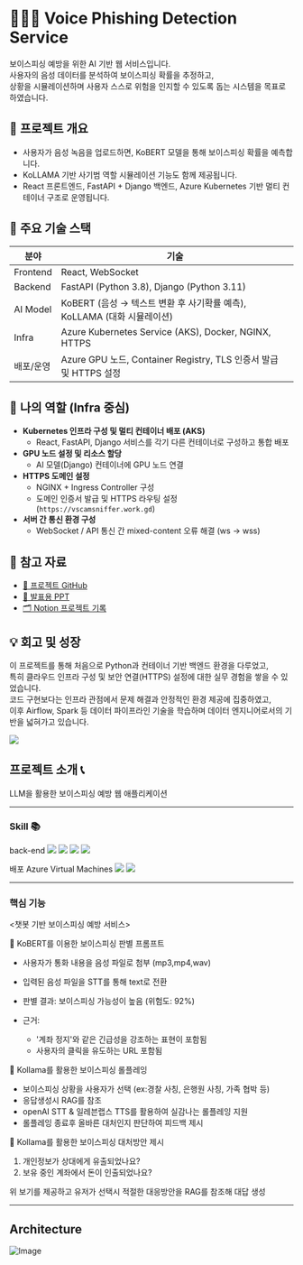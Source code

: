 # 👮🏻‍♀️ Voice Phishing Detection Service

보이스피싱 예방을 위한 AI 기반 웹 서비스입니다.  
사용자의 음성 데이터를 분석하여 보이스피싱 확률을 추정하고,  
상황을 시뮬레이션하며 사용자 스스로 위험을 인지할 수 있도록 돕는 시스템을 목표로 하였습니다.

## 🔧 프로젝트 개요
- 사용자가 음성 녹음을 업로드하면, KoBERT 모델을 통해 보이스피싱 확률을 예측합니다.
- KoLLAMA 기반 사기범 역할 시뮬레이션 기능도 함께 제공됩니다.
- React 프론트엔드, FastAPI + Django 백엔드, Azure Kubernetes 기반 멀티 컨테이너 구조로 운영됩니다.

## 🌱 주요 기술 스택
| 분야 | 기술 |
|------|------|
| Frontend | React, WebSocket |
| Backend | FastAPI (Python 3.8), Django (Python 3.11) |
| AI Model | KoBERT (음성 → 텍스트 변환 후 사기확률 예측), KoLLAMA (대화 시뮬레이션) |
| Infra | Azure Kubernetes Service (AKS), Docker, NGINX, HTTPS |
| 배포/운영 | Azure GPU 노드, Container Registry, TLS 인증서 발급 및 HTTPS 설정 |

## 💼 나의 역할 (Infra 중심)
- **Kubernetes 인프라 구성 및 멀티 컨테이너 배포 (AKS)**
  - React, FastAPI, Django 서비스를 각기 다른 컨테이너로 구성하고 통합 배포
- **GPU 노드 설정 및 리소스 할당**
  - AI 모델(Django) 컨테이너에 GPU 노드 연결
- **HTTPS 도메인 설정**
  - NGINX + Ingress Controller 구성
  - 도메인 인증서 발급 및 HTTPS 라우팅 설정 (`https://vscamsniffer.work.gd`)
- **서버 간 통신 환경 구성**
  - WebSocket / API 통신 간 mixed-content 오류 해결 (ws → wss)

## 📝 참고 자료
- [📁 프로젝트 GitHub](https://github.com/VScamsniffer)
- [📄 발표용 PPT](https://drive.google.com/file/d/1HKSV04aBiTirrRj9jYMjuAuKvzn-lQJu/view)
- [🗂 Notion 프로젝트 기록](https://buly.kr/E78TKpR)

## 💡 회고 및 성장
이 프로젝트를 통해 처음으로 Python과 컨테이너 기반 백엔드 환경을 다루었고,  
특히 클라우드 인프라 구성 및 보안 연결(HTTPS) 설정에 대한 실무 경험을 쌓을 수 있었습니다.  
코드 구현보다는 인프라 관점에서 문제 해결과 안정적인 환경 제공에 집중하였고,  
이후 Airflow, Spark 등 데이터 파이프라인 기술을 학습하며 데이터 엔지니어로서의 기반을 넓혀가고 있습니다.





<img src="https://capsule-render.vercel.app/api?type=waving&color=000080&height=200&section=header&text=보이스피싱예방프로젝트&fontSize=60" />


## 프로젝트 소개 📞
LLM을 활용한 보이스피싱 예방 웹 애플리케이션

-----
### Skill 📚


back-end
<img src="https://img.shields.io/badge/python-3776AB?style=for-the-badge&logo=python&logoColor=white"> 
<img src="https://img.shields.io/badge/django-092E20?style=for-the-badge&logo=django&logoColor=white">
<img src="https://img.shields.io/badge/FastAPI-009688?style=for-the-badge&logo=FastAPI&logoColor=white">
<img src="https://img.shields.io/badge/React-61DAFB?style=for-the-badge&logo=React&logoColor=white">


배포
Azure Virtual Machines
<img src="https://img.shields.io/badge/Docker-2496ED?style=for-the-badge&logo=Docker&logoColor=white">
<img src="https://img.shields.io/badge/kubernetes-326CE5?style=for-the-badge&logo=kubernetes&logoColor=white">

--------

### 핵심 기능



<챗봇 기반 보이스피싱 예방 서비스>



📌 KoBERT를 이용한 보이스피싱 판별 프롬프트

- 사용자가 통화 내용을 음성 파일로 첨부 (mp3,mp4,wav)
- 입력된 음성 파일을 STT를 통해 text로 전환
- 판별 결과: 보이스피싱 가능성이 높음 (위험도: 92%)

- 근거:
    - '계좌 정지'와 같은 긴급성을 강조하는 표현이 포함됨
    - 사용자의 클릭을 유도하는 URL 포함됨



📌 Kollama를 활용한 보이스피싱 롤플레잉

- 보이스피싱 상황을 사용자가 선택 (ex:경찰 사칭, 은행원 사칭, 가족 협박 등)
- 응답생성시 RAG를 참조
- openAI STT & 일레븐랩스 TTS를 활용하여 실감나는 롤플레잉 지원
- 롤플레잉 종료후 올바른 대처인지 판단하여 피드백 제시



📌 Kollama를 활용한 보이스피싱 대처방안 제시

1. 개인정보가 상대에게 유출되었나요?
2. 보유 중인 계좌에서 돈이 인출되었나요?

위 보기를 제공하고 유저가 선택시 적절한 대응방안을 RAG를 참조해 대답 생성


------

## Architecture
![Image](https://github.com/user-attachments/assets/46866c51-6a8c-469d-b3da-9981e8bbfd32)


